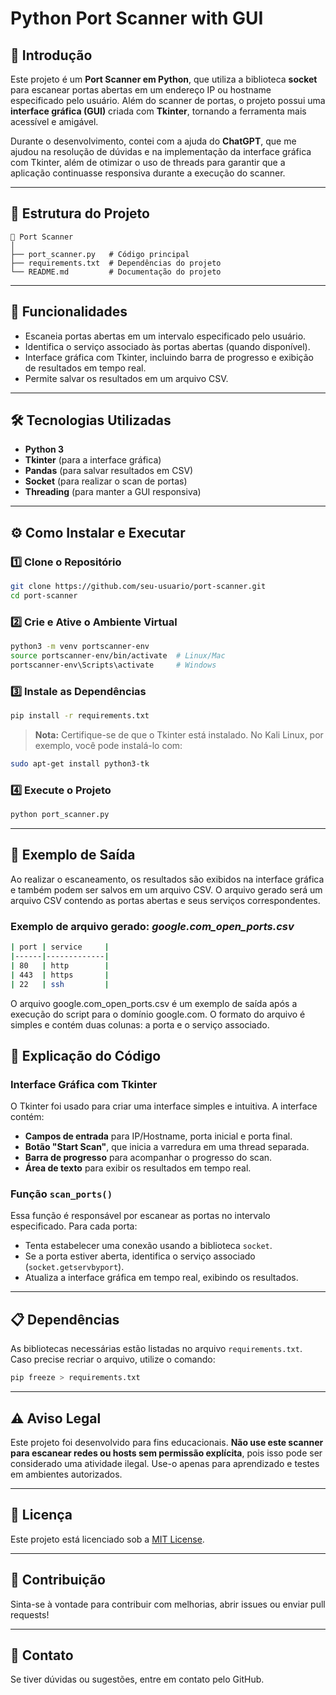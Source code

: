 # Python Port Scanner with GUI

## 📌 Introdução
Este projeto é um **Port Scanner em Python**, que utiliza a biblioteca **socket** para escanear portas abertas em um endereço IP ou hostname especificado pelo usuário. Além do scanner de portas, o projeto possui uma **interface gráfica (GUI)** criada com **Tkinter**, tornando a ferramenta mais acessível e amigável.  

Durante o desenvolvimento, contei com a ajuda do **ChatGPT**, que me ajudou na resolução de dúvidas e na implementação da interface gráfica com Tkinter, além de otimizar o uso de threads para garantir que a aplicação continuasse responsiva durante a execução do scanner.

---

## 📂 Estrutura do Projeto
```
📁 Port Scanner
│
├── port_scanner.py   # Código principal
├── requirements.txt  # Dependências do projeto
└── README.md         # Documentação do projeto
```

---

## 🚀 Funcionalidades
- Escaneia portas abertas em um intervalo especificado pelo usuário.
- Identifica o serviço associado às portas abertas (quando disponível).
- Interface gráfica com Tkinter, incluindo barra de progresso e exibição de resultados em tempo real.
- Permite salvar os resultados em um arquivo CSV.

---

## 🛠 Tecnologias Utilizadas
- **Python 3**  
- **Tkinter** (para a interface gráfica)  
- **Pandas** (para salvar resultados em CSV)  
- **Socket** (para realizar o scan de portas)  
- **Threading** (para manter a GUI responsiva)  

---

## ⚙️ Como Instalar e Executar

### 1️⃣ Clone o Repositório
```bash
git clone https://github.com/seu-usuario/port-scanner.git
cd port-scanner
```

### 2️⃣ Crie e Ative o Ambiente Virtual
```bash
python3 -m venv portscanner-env
source portscanner-env/bin/activate  # Linux/Mac
portscanner-env\Scripts\activate     # Windows
```

### 3️⃣ Instale as Dependências
```bash
pip install -r requirements.txt
```

> **Nota:** Certifique-se de que o Tkinter está instalado. No Kali Linux, por exemplo, você pode instalá-lo com:
```bash
sudo apt-get install python3-tk
```

### 4️⃣ Execute o Projeto
```bash
python port_scanner.py
```

---
## 📜  Exemplo de Saída
Ao realizar o escaneamento, os resultados são exibidos na interface gráfica e também podem ser salvos em um arquivo CSV. O arquivo gerado será um arquivo CSV contendo as portas abertas e seus serviços correspondentes.

### Exemplo de arquivo gerado: ***google.com_open_ports.csv***
```bash
| port | service     |
|------|-------------|
| 80   | http        |
| 443  | https       |
| 22   | ssh         |
```
O arquivo google.com_open_ports.csv é um exemplo de saída após a execução do script para o domínio google.com. O formato do arquivo é simples e contém duas colunas: a porta e o serviço associado.

## 📜 Explicação do Código

### Interface Gráfica com Tkinter
O Tkinter foi usado para criar uma interface simples e intuitiva. A interface contém:
- **Campos de entrada** para IP/Hostname, porta inicial e porta final.
- **Botão "Start Scan"**, que inicia a varredura em uma thread separada.
- **Barra de progresso** para acompanhar o progresso do scan.
- **Área de texto** para exibir os resultados em tempo real.

### Função `scan_ports()`
Essa função é responsável por escanear as portas no intervalo especificado. Para cada porta:
- Tenta estabelecer uma conexão usando a biblioteca `socket`.
- Se a porta estiver aberta, identifica o serviço associado (`socket.getservbyport`).
- Atualiza a interface gráfica em tempo real, exibindo os resultados.

---

## 📋 Dependências
As bibliotecas necessárias estão listadas no arquivo `requirements.txt`. Caso precise recriar o arquivo, utilize o comando:
```bash
pip freeze > requirements.txt
```

---

## ⚠️ Aviso Legal
Este projeto foi desenvolvido para fins educacionais. **Não use este scanner para escanear redes ou hosts sem permissão explícita**, pois isso pode ser considerado uma atividade ilegal. Use-o apenas para aprendizado e testes em ambientes autorizados.

---

## 📄 Licença
Este projeto está licenciado sob a [MIT License](https://opensource.org/licenses/MIT).  

---

## 🌟 Contribuição
Sinta-se à vontade para contribuir com melhorias, abrir issues ou enviar pull requests!

---

## 📧 Contato
Se tiver dúvidas ou sugestões, entre em contato pelo GitHub.
